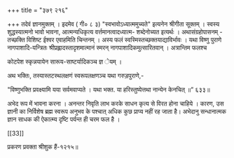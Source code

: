 +++
title = "३७९ २१६"

+++
तदेवं ज्ञानमुक्तम् । इदमेव ( गी० ८ ३) "स्वभावोऽध्यात्ममुच्यते" इत्यनेन श्रीगीता सूक्तम् । स्वस्य शुद्धस्यात्मनो भावो भावना, आत्मन्यधिकृत्य वर्त्तमानत्वादध्यात्म- शब्देनोच्यत इत्यर्थः । अथासंग्रहोपासनम् - तच्छक्ति विशिष्ट ईश्वर एवाहमिति चिन्तनम् । अस्य फलं स्वस्मिस्तच्छक्तयाद्याविर्भावः । यथा विष्णु पुराणे नागपाशादि-यन्त्रितः श्रीप्रह्लादस्तादृशमात्मानं स्मरन् नागपाशादिकमुत्सारितवान् । अत्रान्तिम फलश्च 

कोटपेश स्कृन्नयायेन सारूय-साष्टर्यादिकञ्च ज्ञ ेयम् । 

अथ भक्तिः, तस्यास्तटस्थलक्षणं स्वरूपलक्षणञ्च यथा गरुड़पुराणे,- 

"विष्णुभक्ति प्रवक्ष्यामि यया सर्वमवाप्यते । यथा भक्त. या हरिस्तुष्येत्तथा नान्येन केनचित् ॥” ६३३॥ 

अभेद रूप में भावना करना । अनन्तर निवृति लाभ करके साधन कृत्य से विरत होना चाहिये । कारण, उस ज्ञानी का निर्विशेष ब्रह्म स्वरूप अनुभव के पश्चात् अधिक कुछ प्राप्य नहीं रह जाता है। अभेदानु सन्धानात्मक ज्ञान साधक की ऐकात्म्य दृष्टि पर्यन्त ही चरम फल है । 

[[33]]

प्रकरण प्रवक्ता श्रीशुक हैं-१२१५॥ 
